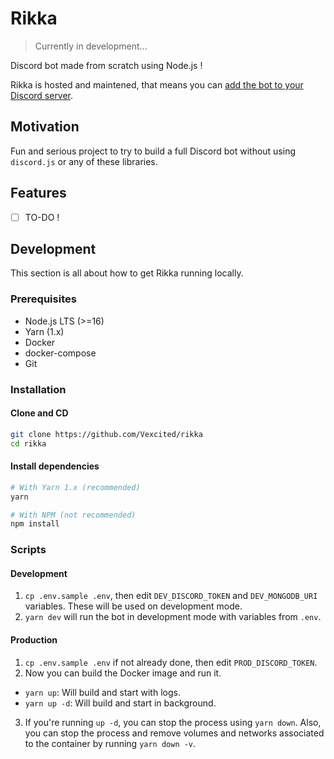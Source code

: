 # Rikka

> Currently in development...

Discord bot made from scratch using Node.js !

Rikka is hosted and maintened, that means you can [add the bot to your Discord server](https://discord.com/oauth2/authorize?client_id=875460361862647938&permissions=8&scope=bot%20applications.commands).

## Motivation

Fun and serious project to try to build a full Discord bot
without using `discord.js` or any of these libraries.

## Features

- [ ] TO-DO !

## Development

This section is all about how to get Rikka running locally.

### Prerequisites

- Node.js LTS (>=16)
- Yarn (1.x)
- Docker
- docker-compose
- Git

### Installation

#### Clone and CD

```bash
git clone https://github.com/Vexcited/rikka
cd rikka
```

#### Install dependencies

```bash
# With Yarn 1.x (recommended)
yarn

# With NPM (not recommended)
npm install
```

### Scripts

#### Development

1. `cp .env.sample .env`, then edit `DEV_DISCORD_TOKEN` and `DEV_MONGODB_URI` variables. These will be used on development mode.
2. `yarn dev` will run the bot in development mode with variables from `.env`.

#### Production

1. `cp .env.sample .env` if not already done, then edit `PROD_DISCORD_TOKEN`.
2. Now you can build the Docker image and run it.
  - `yarn up`: Will build and start with logs.
  - `yarn up -d`: Will build and start in background.
3. If you're running `up -d`, you can stop the process using `yarn down`. Also, you can stop the process and remove volumes and networks associated to the container by running `yarn down -v`.
